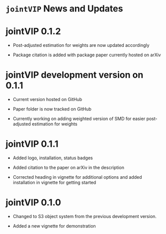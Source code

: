 `jointVIP` News and Updates
======

# jointVIP 0.1.2

* Post-adjusted estimation for weights are now updated accordingly

* Package citation is added with package paper currently hosted on arXiv

# jointVIP development version on 0.1.1

* Current version hosted on GitHub

* Paper folder is now tracked on GitHub

* Currently working on adding weighted version of SMD for easier post-adjusted estimation for weights

# jointVIP 0.1.1

* Added logo, installation, status badges

* Added citation to the paper on arXiv in the description

* Corrected heading in vignette for additional options and added installation in vignette for getting started

# jointVIP 0.1.0

* Changed to S3 object system from the previous development version.

* Added a new vignette for demonstration
